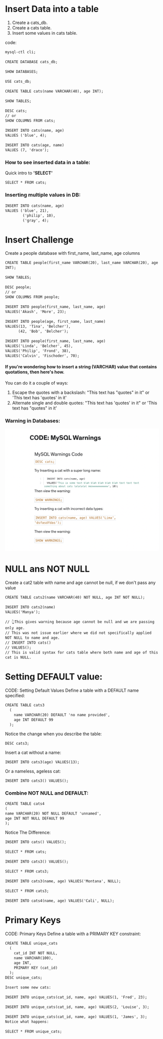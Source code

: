 # Insert Data into a table

1. Create a cats_db.
2. Create a cats table.
3. Insert some values in cats table.

code:

```
mysql-ctl cli;

CREATE DATABASE cats_db;

SHOW DATABASES;

USE cats_db;

CREATE TABLE cats(name VARCHAR(40), age INT);

SHOW TABLES;

DESC cats;
// or
SHOW COLUMNS FROM cats;

INSERT INTO cats(name, age)
VALUES ('blue', 4);

INSERT INTO cats(age, name)
VALUES (7, 'draco');
```

### How to see inserted data in a table:

Quick intro to **'SELECT'**

```
SELECT * FROM cats;
```

### Inserting multiple values in DB:

```
INSERT INTO cats(name, age)
VALUES ('blue', 21),
        ('philip', 10),
        ('gray', 4);
```

# Insert Challenge

Create a people database with first_name, last_name, age columns

```
CREATE TABLE people(first_name VARCHAR(20), last_name VARCHAR(20), age INT);

SHOW TABLES;

DESC people;
// or
SHOW COLUMNS FROM people;

INSERT INTO people(first_name, last_name, age)
VALUES('Akash', 'More', 23);

INSERT INTO people(age, first_name, last_name)
VALUES(13, 'Tina', 'Belcher'),
      (42, 'Bob', 'Belcher');

INSERT INTO people(first_name, last_name, age)
VALUES('Linda', 'Belcher', 45),
VALUES('Philip', 'Frond', 38),
VALUES('Calvin', 'Fischoder', 70);
```

#### If you're wondering how to insert a string (VARCHAR) value that contains quotations, then here's how.

You can do it a couple of ways:

1. Escape the quotes with a backslash: "This text has \"quotes\" in it" or 'This text has \'quotes\' in it'
2. Alternate single and double quotes: "This text has 'quotes' in it" or 'This text has "quotes" in it'

### Warning in Databases:

![Warning in Databases](./Warning.png)

# NULL ans NOT NULL

Create a cat2 table with name and age cannot be null, if we don't pass any value

```
CREATE TABLE cats2(name VARCHAR(40) NOT NULL, age INT NOT NULL);

INSERT INTO cats2(name)
VALUES('Manya');

// 👆This gives warning because age cannot be null and we are passing only age.
// This was not issue earlier where we did not specifically applied NOT NULL to name and age.
// INSERT INTO cats()
// VALUES();
// This is valid syntax for cats table where both name and age of this cat is NULL.
```

# Setting DEFAULT value:

CODE: Setting Default Values
Define a table with a DEFAULT name specified:

```
CREATE TABLE cats3
  (
    name VARCHAR(20) DEFAULT 'no name provided',
    age INT DEFAULT 99
  );
```

Notice the change when you describe the table:

```
DESC cats3;
```

Insert a cat without a name:

```
INSERT INTO cats3(age) VALUES(13);
```

Or a nameless, ageless cat:

```
INSERT INTO cats3() VALUES();
```

### Combine NOT NULL and DEFAULT:

```
CREATE TABLE cats4
(
name VARCHAR(20) NOT NULL DEFAULT 'unnamed',
age INT NOT NULL DEFAULT 99
);
```

Notice The Difference:

```
INSERT INTO cats() VALUES();

SELECT * FROM cats;

INSERT INTO cats3() VALUES();

SELECT * FROM cats3;

INSERT INTO cats3(name, age) VALUES('Montana', NULL);

SELECT * FROM cats3;

INSERT INTO cats4(name, age) VALUES('Cali', NULL);
```

# Primary Keys

CODE: Primary Keys
Define a table with a PRIMARY KEY constraint:

```
CREATE TABLE unique_cats
  (
    cat_id INT NOT NULL,
    name VARCHAR(100),
    age INT,
    PRIMARY KEY (cat_id)
  );
DESC unique_cats;

Insert some new cats:

INSERT INTO unique_cats(cat_id, name, age) VALUES(1, 'Fred', 23);

INSERT INTO unique_cats(cat_id, name, age) VALUES(2, 'Louise', 3);

INSERT INTO unique_cats(cat_id, name, age) VALUES(1, 'James', 3);
Notice what happens:

SELECT * FROM unique_cats;
```

<!-- Adding in AUTO_INCREMENT:

```
CREATE TABLE unique_cats2 (
    cat_id INT NOT NULL AUTO_INCREMENT,
    name VARCHAR(100),
    age INT,
    PRIMARY KEY (cat_id)
);
INSERT a couple new cats:

INSERT INTO unique_cats2(name, age) VALUES('Skippy', 4);
INSERT INTO unique_cats2(name, age) VALUES('Jiff', 3);
INSERT INTO unique_cats2(name, age) VALUES('Jiff', 3);
INSERT INTO unique_cats2(name, age) VALUES('Jiff', 3);
INSERT INTO unique_cats2(name, age) VALUES('Skippy', 4);
Notice the difference:

SELECT * FROM unique_cats2;
``` -->
